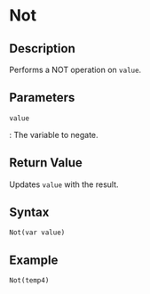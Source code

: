# Not

## Description
Performs a NOT operation on `value`.

## Parameters
`value`

:   The variable to negate.

## Return Value
Updates `value` with the result.

## Syntax
```
Not(var value)
```

## Example
```
Not(temp4)
```